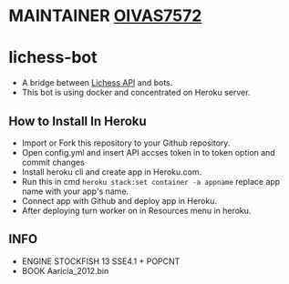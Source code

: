 # MAINTAINER [OIVAS7572](https://github.com/OIVAS7572)
# lichess-bot
- A bridge between [Lichess API](https://lichess.org/api#tag/Chess-Bot) and bots.
- This bot is using docker and concentrated on Heroku server.
## How to Install In Heroku
- Import or Fork this repository to your Github repository.
- Open config.yml and insert API accses token in to token option and commit changes
- Install heroku cli and create app in Heroku.com.
- Run this in cmd `heroku stack:set container -a appname` replace app name with your app's name.
- Connect app with Github and deploy app in Heroku.
- After deploying turn worker on in Resources menu in heroku. 
## INFO
- ENGINE STOCKFISH 13 SSE4.1 + POPCNT
- BOOK Aaricia_2012.bin

